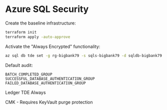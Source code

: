 # Azure SQL Security

Create the baseline infrastructure:

```sh
terraform init
terraform apply -auto-approve
```

Activate the "Always Encrypted" functionality:

```sh
az sql db tde set -g rg-bigbank79 -s sqls-bigbank79 -d sqldb-bigbank79 --status Enabled
```

Default audit:

```
BATCH_COMPLETED_GROUP
SUCCESSFUL_DATABASE_AUTHENTICATION_GROUP
FAILED_DATABASE_AUTHENTICATION_GROUP
```


Ledger
TDE
Always

CMK - Requires KeyVault purge protection
